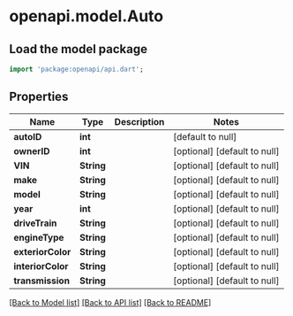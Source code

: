 # openapi.model.Auto

## Load the model package
```dart
import 'package:openapi/api.dart';
```

## Properties
Name | Type | Description | Notes
------------ | ------------- | ------------- | -------------
**autoID** | **int** |  | [default to null]
**ownerID** | **int** |  | [optional] [default to null]
**VIN** | **String** |  | [optional] [default to null]
**make** | **String** |  | [optional] [default to null]
**model** | **String** |  | [optional] [default to null]
**year** | **int** |  | [optional] [default to null]
**driveTrain** | **String** |  | [optional] [default to null]
**engineType** | **String** |  | [optional] [default to null]
**exteriorColor** | **String** |  | [optional] [default to null]
**interiorColor** | **String** |  | [optional] [default to null]
**transmission** | **String** |  | [optional] [default to null]

[[Back to Model list]](../README.md#documentation-for-models) [[Back to API list]](../README.md#documentation-for-api-endpoints) [[Back to README]](../README.md)


